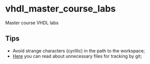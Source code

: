 # vhdl_master_course_labs
Master course VHDL labs

## Tips
- Avoid strange characters (cyrillic) in the path to the workspace;
- [Here](https://www.aldec.com/en/support/resources/documentation/faq/1195) you can read about unnecessary files for tracking by git;
